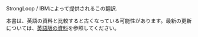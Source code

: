 <p>StrongLoop / IBMによって提供されるこの翻訳.</p>

本書は、英語の資料と比較すると古くなっている可能性があります。最新の更新については、<a href='{{ page.url | replace: "ja/", "en/" }}'>英語版の資料</a>を参照してください。
